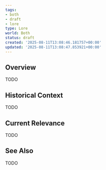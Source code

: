```yaml
---
tags:
- both
- draft
- lore
type: Lore
world: Both
status: draft
created: '2025-08-11T13:08:46.181757+00:00'
updated: '2025-08-11T13:08:47.853921+00:00'
---
```



## Overview

TODO
## Historical Context

TODO
## Current Relevance

TODO
## See Also

TODO
